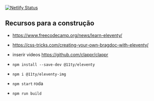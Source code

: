 [![Netlify Status](https://api.netlify.com/api/v1/badges/d02c2843-3f9c-483d-864a-ad1e04cb34eb/deploy-status)](https://app.netlify.com/sites/dainty-licorice-fd9007/deploys)

## Recursos para a construção
- https://www.freecodecamp.org/news/learn-eleventy/
- https://css-tricks.com/creating-your-own-bragdoc-with-eleventy/
- inserir videos https://github.com/clappr/clappr

- `npm install --save-dev @11ty/eleventy`
- `npm i @11ty/eleventy-img`

- `npm start` roda
- `npm run build`
